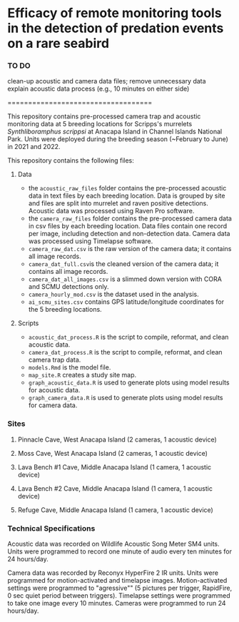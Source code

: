 # Efficacy of remote monitoring tools in the detection of predation events on a rare seabird

### TO DO
clean-up acoustic and camera data files; remove unnecessary data  
explain acoustic data process (e.g., 10 minutes on either side)

===================================

This repository contains pre-processed camera trap and acoustic monitoring data at 5 breeding locations for Scripps's murrelets *Synthliboramphus scrippsi* at Anacapa Island in Channel Islands National Park. Units were deployed during the breeding season (~February to June) in 2021 and 2022. 

This repository contains the following files:  

1. Data   
    + the `acoustic_raw_files` folder contains the pre-processed acoustic data in text files by each breeding location. Data is grouped by site and files are split into murrelet and raven positive detections. Acoustic data was processed using Raven Pro software. 
    + the `camera_raw_files` folder contains the pre-processed camera data in csv files by each breeding location. Data files contain one record per image, including detection and non-detection data. Camera data was processed using Timelapse software.  
    + `camera_raw_dat.csv` is the raw version of the camera data; it contains all image records. 
    + `camera_dat_full.csv`is the cleaned version of the camera data; it contains all image records. 
    + `camera_dat_all_images.csv` is a slimmed down version with CORA and SCMU detections only.  
    + `camera_hourly_mod.csv` is the dataset used in the analysis.  
    + `ai_scmu_sites.csv` contains GPS latitude/longitude coordinates for the 5 breeding locations.  

2. Scripts  
    + `acoustic_dat_process.R` is the script to compile, reformat, and clean acoustic data. 
    + `camera_dat_process.R` is the script to compile, reformat, and clean camera trap data. 
    + `models.Rmd` is the model file.  
    + `map_site.R` creates a study site map.  
    + `graph_acoustic_data.R` is used to generate plots using model results for acoustic data.  
    + `graph_camera_data.R` is used to generate plots using model results for camera data.  
    
### Sites
1. Pinnacle Cave, West Anacapa Island (2 cameras, 1 acoustic device)  

2. Moss Cave, West Anacapa Island (2 cameras, 1 acoustic device)   

3. Lava Bench #1 Cave, Middle Anacapa Island (1 camera, 1 acoustic device)  

4. Lava Bench #2 Cave, Middle Anacapa Island (1 camera, 1 acoustic device)    

5. Refuge Cave, Middle Anacapa Island (1 camera, 1 acoustic device)    


### Technical Specifications
Acoustic data was recorded on Wildlife Acoustic Song Meter SM4 units. Units were programmed to record one minute of audio every ten minutes for 24 hours/day.  

Camera data was recorded by Reconyx HyperFire 2 IR units. Units were programmed for motion-activated and timelapse images. Motion-activated settings were programmed to "agressive"" (5 pictures per trigger, RapidFire, 0 sec quiet period between triggers). Timelapse settings were programmed to take one image every 10 minutes. Cameras were programmed to run 24 hours/day. 


